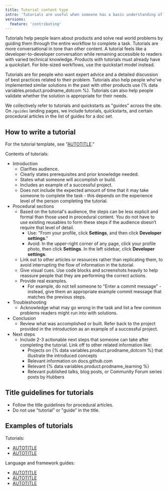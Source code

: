 ```yaml
---
title: Tutorial content type
intro: 'Tutorials are useful when someone has a basic understanding of the product and is interested in extending their understanding to solve a specific problem'
versions:
  feature: 'contributing'
---
```


Tutorials help people learn about products and solve real world problems by guiding them through the entire workflow to complete a task. Tutorials are more conversational in tone than other content. A tutorial feels like a developer-to-developer conversation while remaining accessible to readers with varied technical knowledge. Products with tutorials must already have a quickstart. For bite-sized workflows, use the quickstart model instead.

 Tutorials are for people who want expert advice and a detailed discussion of best practices related to their problem. Tutorials also help people who've implemented similar solutions in the past with other products use {% data variables.product.prodname_dotcom %}. Tutorials can also help people validate whether the solution is appropriate for their needs.

We collectively refer to tutorials and quickstarts as "guides" across the site. On `/guides` landing pages, we include tutorials, quickstarts, and certain procedural articles in the list of guides for a doc set.

## How to write a tutorial

For the tutorial template, see "[AUTOTITLE](/contributing/writing-for-github-docs/templates#tutorial-article-template)."

Contents of tutorials:
* Introduction
  * Clarifies audience.
  * Clearly states prerequisites and prior knowledge needed.
  * States what someone will accomplish or build.
  * Includes an example of a successful project.
  * Does not include the expected amount of time that it may take someone to complete the task - this depends on the experience level of the person completing the tutorial.
* Procedural sections
  * Based on the tutorial's audience, the steps can be less explicit and formal than those used in procedural content. You do not have to use existing reusables to form these steps if the audience doesn’t require that level of detail.
    * Use: "From your profile, click **Settings**, and then click **Developer settings**.”
    * Avoid: In the upper-right corner of any page, click your profile photo, then click **Settings**. In the left sidebar, click **Developer settings**.
  * Link out to other articles or resources rather than replicating them, to avoid interrupting the flow of information in the tutorial.
  * Give visual cues. Use code blocks and screenshots heavily to help reassure people that they are performing the correct actions.
  * Provide real examples.
    * For example, do not tell someone to "Enter a commit message" - instead, give them an appropriate example commit message that matches the previous steps.
* Troubleshooting
  * Acknowledge what may go wrong in the task and list a few common problems readers might run into with solutions.
* Conclusion
  * Review what was accomplished or built. Refer back to the project provided in the introduction as an example of a successful project.
* Next steps
  * Include 2-3 actionable next steps that someone can take after completing the tutorial. Link off to other related information like:
    * Projects on {% data variables.product.prodname_dotcom %} that illustrate the introduced concepts
    * Relevant information on docs.github.com<!-- markdownlint-disable-line search-replace -->
    * Relevant {% data variables.product.prodname_learning %}
    * Relevant published talks, blog posts, or Community Forum series posts by Hubbers

## Title guidelines for tutorials

* Follow the title guidelines for procedural articles.
* Do not use "tutorial” or "guide” in the title.

## Examples of tutorials

Tutorials:
* [AUTOTITLE](/actions/managing-issues-and-pull-requests/adding-labels-to-issues)
* [AUTOTITLE](/actions/deployment/deploying-xcode-applications/installing-an-apple-certificate-on-macos-runners-for-xcode-development)

Language and framework guides:
* [AUTOTITLE](/actions/automating-builds-and-tests/building-and-testing-nodejs)
* [AUTOTITLE](/actions/automating-builds-and-tests/building-and-testing-python)
* [AUTOTITLE](/actions/publishing-packages/publishing-java-packages-with-maven)
